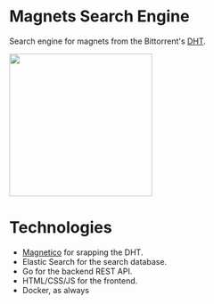 # Magnets Search Engine

Search engine for magnets from the Bittorrent's [DHT](https://en.wikipedia.org/wiki/Distributed_hash_table).

<img src="https://user-images.githubusercontent.com/45740/29029807-30f221be-7b89-11e7-8450-1dbcada38f1b.png" width="256px" alt=""/>

# Technologies

 * [Magnetico](https://github.com/boramalper/magnetico) for srapping the DHT.
 * Elastic Search for the search database.
 * Go for the backend REST API.
 * HTML/CSS/JS for the frontend.
 * Docker, as always
 
 
